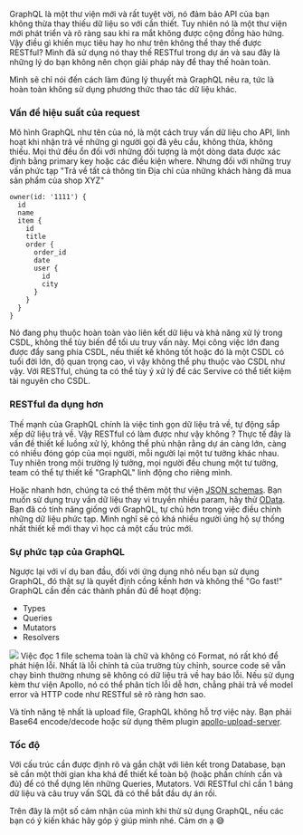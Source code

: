 GraphQL là một thư viện mới và rất tuyệt vời, nó đảm bảo API của bạn không thừa thay thiếu dữ liệu so với cần thiết.
Tuy nhiên nó là một thư viện mới phát triển và rõ ràng sau khi ra mắt không được cộng đồng hào hứng. Vậy điều gì khiến mục tiêu hay ho như trên không thể thay thế được RESTful? Mình đã sử dụng nó thay thế RESTful trong dự án và sau đây là những lý do bạn không nên chọn giải pháp này để thay thế hoàn toàn.

Mình sẽ chỉ nói đến cách làm đúng lý thuyết mà GraphQL nêu ra, tức là hoàn toàn không sử dụng phương thức thao tác dữ liệu khác.

### Vấn đề hiệu suất của request
Mô hình GraphQL như tên của nó, là một cách truy vấn dữ liệu cho API, linh hoạt khi nhận trả về những gì người gọi đã yêu cầu, không thừa, không thiếu. 
Mọi thứ đều ổn đối với những đối tượng là một dòng data được xác định bằng primary key hoặc các điều kiện where. Nhưng đối với những truy vấn phức tạp "Trả về tất cả thông tin Địa chỉ của những khách hàng đã mua sản phẩm của shop XYZ"

```
owner(id: '1111') {
  id
  name
  item {
    id
    title
    order {
      order_id
      date
      user {
        id
        city
      }
    }
  }
}
```

Nó đang phụ thuộc hoàn toàn vào liên kết dữ liệu và khả năng xử lý trong CSDL, không thể tùy biến để tối ưu truy vấn này. Mọi công việc lớn đang được đẩy sang phía CSDL, nếu thiết kế không tốt hoặc đó là một CSDL có tuổi đời lớn, độ quan trọng cao, vì vậy không thể phụ thuộc vào CSDL như vậy. Với RESTful, chúng ta có thể tùy ý xử lý để các Servive có thể tiết kiệm tài nguyên cho CSDL.

### RESTful đa dụng hơn
Thế mạnh của GraphQL chính là việc tinh gọn dữ liệu trả về, tự động sắp xếp dữ liệu trả về. Vậy RESTful có làm được như vậy không ?
Thực tế đây là vấn đề thiết kế luồng xử lý, không thể phủ nhận rằng dự án càng lớn, càng có nhiều đóng góp của mọi người, mỗi người lại một tư tưởng khác nhau. Tuy nhiên trong môi trường lý tưởng, mọi người đều chung một tư tưởng, team có thể tự thiết kế "GraphQL" linh động cho riêng mình.

Hoặc nhanh hơn, chúng ta có thể thêm một thư viện [JSON schemas](http://json-schema.org/). Bạn muốn sử dụng truy vấn dữ liệu thay vì truyền nhiều param, hãy thử [OData](https://www.odata.org/). 
Bạn đã có tính năng giống với GraphQL, tự chủ hơn trong việc điều chỉnh những dữ liệu phức tạp. Mình nghĩ sẽ có khá nhiều người ủng hộ sự thống nhất thiết kế mới thay vì học cả một cấu trúc mới.

### Sự phức tạp của GraphQL
Ngược lại với ví dụ ban đầu, đối với ứng dụng nhỏ nếu bạn sử dụng GraphQL, đó thật sự là quyết định cồng kềnh hơn và không thể "Go fast!"
GraphQL cần đến các thành phần đủ để hoạt động:
* Types
* Queries
* Mutators
* Resolvers

![](https://images.viblo.asia/15693eeb-c2d2-485b-b638-4cd1a113e331.png)
Việc đọc 1 file schema toàn là chữ và không có Format, nó rất khó để phát hiện lỗi. Nhất là lỗi chính tả của trường tùy chỉnh, source code sẽ vẫn chạy bình thường nhưng sẽ không có dữ liệu trả về hay báo lỗi. Nếu sử dụng kèm thư viện Apollo, nó có thể phân tích lỗi dễ hơn, chẳng phải trả về model error và HTTP code như RESTful sẽ rõ ràng hơn sao.

Và tính năng tệ nhất là upload file, GraphQL không hỗ trợ việc này. Bạn phải Base64 encode/decode hoặc sử dụng thêm plugin [apollo-upload-server](https://github.com/jaydenseric/apollo-upload-server).

### Tốc độ
Với cấu trúc cần được định rõ và gắn chặt với liên kết trong Database, bạn sẽ cần một thời gian kha khá để thiết kế toàn bộ (hoặc phần chính cần và đủ) để có thể dựng lên những Queries, Mutators.
Với RESTful chỉ cần 1 bảng dữ liệu và câu truy vấn SQL đã có thể bắt đầu dự án rồi.

Trên đây là một số cảm nhận của mình khi thử sử dụng GraphQL, nếu các bạn có ý kiến khác hãy góp ý giúp mình nhé. Cảm ơn ạ :sweat_smile: